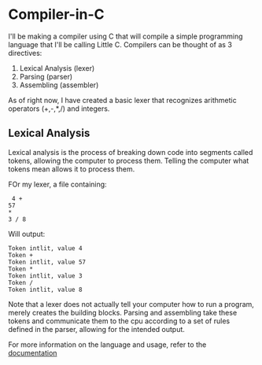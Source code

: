 # Compiler-in-C

I'll be making a compiler using C that will compile a simple programming language that I'll be calling Little C.
Compilers can be thought of as 3 directives:
1. Lexical Analysis (lexer)
2. Parsing (parser)
3. Assembling (assembler)

As of right now, I have created a basic lexer that recognizes arithmetic operators (+,-,*,/) and integers.

## Lexical Analysis

Lexical analysis is the process of breaking down code into segments called tokens, allowing the computer to process them. Telling the computer what tokens mean allows it to process them.

FOr my lexer, a file containing:
~~~
 4 +
57
*
3 / 8
~~~

Will output:
~~~
Token intlit, value 4
Token +
Token intlit, value 57
Token *
Token intlit, value 3
Token /
Token intlit, value 8
~~~

Note that a lexer does not actually tell your computer how to run a program, merely creates the building blocks. Parsing and assembling take these tokens and communicate them to the cpu according to a set of rules defined in the parser, allowing for the intended output.

For more information on the language and usage, refer to the [documentation](languageDocs.md)